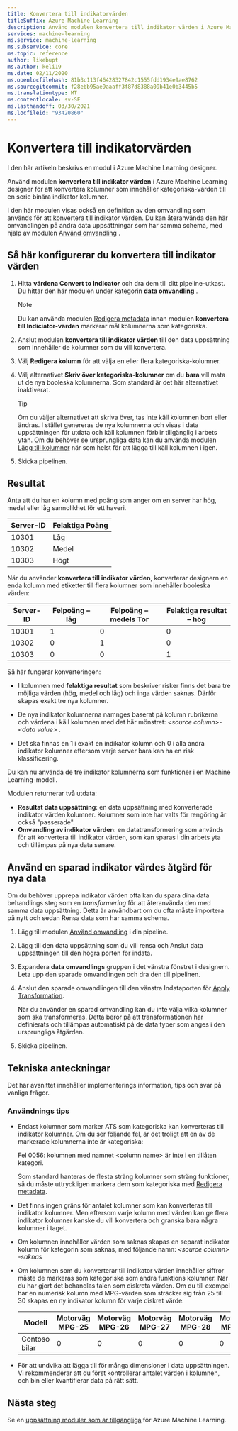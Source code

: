 ```yaml
---
title: Konvertera till indikatorvärden
titleSuffix: Azure Machine Learning
description: Använd modulen konvertera till indikator värden i Azure Machine Learning designer för att konvertera kategoriska-kolumner till en serie med binära indikator kolumner.
services: machine-learning
ms.service: machine-learning
ms.subservice: core
ms.topic: reference
author: likebupt
ms.author: keli19
ms.date: 02/11/2020
ms.openlocfilehash: 81b3c113f46428327842c1555fdd1934e9ae8762
ms.sourcegitcommit: f28ebb95ae9aaaff3f87d8388a09b41e0b3445b5
ms.translationtype: MT
ms.contentlocale: sv-SE
ms.lasthandoff: 03/30/2021
ms.locfileid: "93420860"
---
```

# <a name="convert-to-indicator-values"></a>Konvertera till indikatorvärden
I den här artikeln beskrivs en modul i Azure Machine Learning designer.

Använd modulen **konvertera till indikator värden** i Azure Machine Learning designer för att konvertera kolumner som innehåller kategoriska-värden till en serie binära indikator kolumner.  

I den här modulen visas också en definition av den omvandling som används för att konvertera till indikator värden. Du kan återanvända den här omvandlingen på andra data uppsättningar som har samma schema, med hjälp av modulen [Använd omvandling](apply-transformation.md) .

## <a name="how-to-configure-convert-to-indicator-values"></a>Så här konfigurerar du konvertera till indikator värden

1.  Hitta **värdena Convert to Indicator** och dra dem till ditt pipeline-utkast. Du hittar den här modulen under kategorin **data omvandling** .
    > [!NOTE]
    > Du kan använda modulen [Redigera metadata](edit-metadata.md) innan modulen **konvertera till Indiciator-värden** markerar mål kolumnerna som kategoriska.

1. Anslut modulen **konvertera till indikator värden** till den data uppsättning som innehåller de kolumner som du vill konvertera. 

1. Välj **Redigera kolumn** för att välja en eller flera kategoriska-kolumner.

1. Välj alternativet **Skriv över kategoriska-kolumner** om du **bara** vill mata ut de nya booleska kolumnerna. Som standard är det här alternativet inaktiverat.
    

    > [!TIP]
    >  Om du väljer alternativet att skriva över, tas inte käll kolumnen bort eller ändras. I stället genereras de nya kolumnerna och visas i data uppsättningen för utdata och käll kolumnen förblir tillgänglig i arbets ytan. Om du behöver se ursprungliga data kan du använda modulen [Lägg till kolumner](add-columns.md) när som helst för att lägga till käll kolumnen i igen.

1. Skicka pipelinen.

## <a name="results"></a>Resultat

Anta att du har en kolumn med poäng som anger om en server har hög, medel eller låg sannolikhet för ett haveri.  

| Server-ID | Felaktiga Poäng |
| --------- | ------------- |
| 10301     | Låg           |
| 10302     | Medel        |
| 10303     | Högt          |

När du använder **konvertera till indikator värden**, konverterar designern en enda kolumn med etiketter till flera kolumner som innehåller booleska värden:  

| Server-ID | Felpoäng – låg | Felpoäng – medels Tor | Felaktiga resultat – hög |
| --------- | ------------------- | ---------------------- | -------------------- |
| 10301     | 1                   | 0                      | 0                    |
| 10302     | 0                   | 1                      | 0                    |
| 10303     | 0                   | 0                      | 1                    |

Så här fungerar konverteringen:  

-   I kolumnen med **felaktiga resultat** som beskriver risker finns det bara tre möjliga värden (hög, medel och låg) och inga värden saknas. Därför skapas exakt tre nya kolumner.  

-   De nya indikator kolumnerna namnges baserat på kolumn rubrikerna och värdena i käll kolumnen med det här mönstret: *\<source column>- \<data value>* .  

-   Det ska finnas en 1 i exakt en indikator kolumn och 0 i alla andra indikator kolumner eftersom varje server bara kan ha en risk klassificering.  

Du kan nu använda de tre indikator kolumnerna som funktioner i en Machine Learning-modell.

Modulen returnerar två utdata:

- **Resultat data uppsättning**: en data uppsättning med konverterade indikator värden kolumner. Kolumner som inte har valts för rengöring är också "passerade".
- **Omvandling av indikator värden**: en datatransformering som används för att konvertera till indikator värden, som kan sparas i din arbets yta och tillämpas på nya data senare.

## <a name="apply-a-saved-indicator-values-operation-to-new-data"></a>Använd en sparad indikator värdes åtgärd för nya data

Om du behöver upprepa indikator värden ofta kan du spara dina data behandlings steg som en *transformering* för att återanvända den med samma data uppsättning. Detta är användbart om du ofta måste importera på nytt och sedan Rensa data som har samma schema.

1. Lägg till modulen [Använd omvandling](apply-transformation.md) i din pipeline.

1. Lägg till den data uppsättning som du vill rensa och Anslut data uppsättningen till den högra porten för indata.

1. Expandera **data omvandlings** gruppen i det vänstra fönstret i designern. Leta upp den sparade omvandlingen och dra den till pipelinen.

1. Anslut den sparade omvandlingen till den vänstra Indataporten för [Apply Transformation](apply-transformation.md).

   När du använder en sparad omvandling kan du inte välja vilka kolumner som ska transformeras. Detta beror på att transformationen har definierats och tillämpas automatiskt på de data typer som anges i den ursprungliga åtgärden.

1. Skicka pipelinen.
 
## <a name="technical-notes"></a>Tekniska anteckningar  

Det här avsnittet innehåller implementerings information, tips och svar på vanliga frågor.

### <a name="usage-tips"></a>Användnings tips

-   Endast kolumner som marker ATS som kategoriska kan konverteras till indikator kolumner. Om du ser följande fel, är det troligt att en av de markerade kolumnerna inte är kategoriska:  

     Fel 0056: kolumnen med namnet  \<column name> är inte i en tillåten kategori.  

     Som standard hanteras de flesta sträng kolumner som sträng funktioner, så du måste uttryckligen markera dem som kategoriska med [Redigera metadata](edit-metadata.md).  

-   Det finns ingen gräns för antalet kolumner som kan konverteras till indikator kolumner. Men eftersom varje kolumn med värden kan ge flera indikator kolumner kanske du vill konvertera och granska bara några kolumner i taget.  

-   Om kolumnen innehåller värden som saknas skapas en separat indikator kolumn för kategorin som saknas, med följande namn: *\<source column> -saknas*  

-   Om kolumnen som du konverterar till indikator värden innehåller siffror måste de markeras som kategoriska som andra funktions kolumner. När du har gjort det behandlas talen som diskreta värden. Om du till exempel har en numerisk kolumn med MPG-värden som sträcker sig från 25 till 30 skapas en ny indikator kolumn för varje diskret värde:  

    | Modell       | Motorväg MPG-25 | Motorväg MPG-26 | Motorväg MPG-27 | Motorväg MPG-28 | Motorväg MPG-29 | Motorväg MPG-30 |
    | ---------- | --------------- | --------------- | --------------- | --------------- | --------------- | --------------- |
    | Contoso bilar | 0               | 0               | 0               | 0               | 0               | 1               |

- För att undvika att lägga till för många dimensioner i data uppsättningen. Vi rekommenderar att du först kontrollerar antalet värden i kolumnen, och bin eller kvantifierar data på rätt sätt.  


## <a name="next-steps"></a>Nästa steg

Se en [uppsättning moduler som är tillgängliga](module-reference.md) för Azure Machine Learning. 
